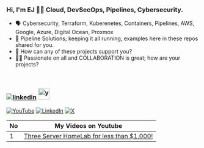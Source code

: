 ### Hi, I'm EJ 👋🏻  **Cloud, DevSecOps, Pipelines, Cybersecurity.**
- 🗣 Cybersecurity, Terraform, Kuberenetes, Containers, Pipelines, AWS, Google, Azure, Digital Ocean, Proxmox 
- 🚀 Pipeline Solutions; keeping it all running, examples here in these repos shared for you.
- 📲 How can any of these projects support you?
- 🤝🏻 Passionate on all and COLLABORATION is great; how are your projects?
<br>
<h3 align="left">
<a href="https://www.linkedin.com/in/ejbest/"><img src="https://img.icons8.com/color/30/000000/linkedin.png" alt="linkedin"/></a>
<a href="https://www.youtube.com/@EJBest-DevSecOps" target="_blank"><img src="https://img.icons8.com/color/344/youtube-play.png" alt="youtube" width="30" height="30"/></a>
</h3>

[![YouTube](https://img.shields.io/badge/YouTube-FF0000?style=for-the-badge&logo=youtube&logoColor=white)](https://youtube.com/EJBest-DevSecOps)
[![LinkedIn](https://img.shields.io/badge/LinkedIn-0077B5?style=for-the-badge&logo=linkedin&logoColor=white)](https://linkedin.com/in/ejbest)
[![X](https://img.shields.io/badge/X-000000?style=for-the-badge&logo=x&logoColor=white)](https://x.com/ejbest_ontarget)

| No  | My Videos on Youtube |
| --- | ----------- |
| 1 | [Three Server HomeLab for less than $1,000!](https://www.youtube.com/watch?v=4thPO2f_GkY)



